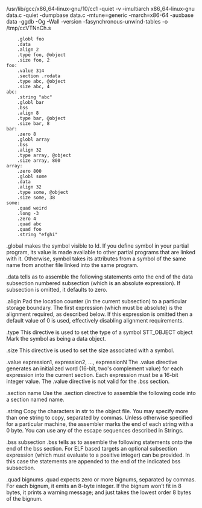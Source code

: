 /usr/lib/gcc/x86_64-linux-gnu/10/cc1 -quiet -v -imultiarch x86_64-linux-gnu data.c -quiet -dumpbase data.c -mtune=generic -march=x86-64 -auxbase data -ggdb -Og -Wall -version -fasynchronous-unwind-tables -o /tmp/ccVTNnCh.s

```ASM
    .globl foo
    .data
    .align 2
    .type foo, @object
    .size foo, 2
foo:
    .value 314
    .section .rodata
    .type abc, @object
    .size abc, 4
abc:
    .string "abc"
    .globl bar
    .bss
    .align 8
    .type bar, @object
    .size bar, 8
bar:
    .zero 8
    .globl array
    .bss
    .align 32
    .type array, @object
    .size array, 800
array:
    .zero 800
    .globl some
    .data
    .align 32
    .type some, @object
    .size some, 38
some:
    .quad weird
    .long -3
    .zero 4
    .quad abc
    .quad foo
    .string "efghi"
```

.global 
    makes the symbol visible to ld. If you define symbol in your partial program, its value is made available to other partial programs that are linked with it. Otherwise, symbol takes its attributes from a symbol of the same name from another file linked into the same program. 

.data 
    tells as to assemble the following statements onto the end of the data subsection numbered subsection (which is an absolute expression). If subsection is omitted, it defaults to zero. 

.aligin 
    Pad the location counter (in the current subsection) to a particular storage boundary. The first expression (which must be absolute) is the alignment required, as described below. If this expression is omitted then a default value of 0 is used, effectively disabling alignment requirements. 

.type 
    This directive is used to set the type of a symbol
STT_OBJECT
object
    Mark the symbol as being a data object.

.size This directive is used to set the size associated with a symbol. 

.value expression1, expression2, ..., expressionN
    The .value directive generates an initialized word (16-bit, two's complement value) for each expression into the current section. Each expression must be a 16-bit integer value. The .value directive is not valid for the .bss section. 

.section name
    Use the .section directive to assemble the following code into a section named name. 

.string 
    Copy the characters in str to the object file. You may specify more than one string to copy, separated by commas. Unless otherwise specified for a particular machine, the assembler marks the end of each string with a 0 byte. You can use any of the escape sequences described in Strings.

.bss subsection
    .bss tells as to assemble the following statements onto the end of the bss section. For ELF based targets an optional subsection expression (which must evaluate to a positive integer) can be provided. In this case the statements are appended to the end of the indicated bss subsection. 

.quad bignums
    .quad expects zero or more bignums, separated by commas. For each bignum, it emits an 8-byte integer. If the bignum won’t fit in 8 bytes, it prints a warning message; and just takes the lowest order 8 bytes of the bignum.